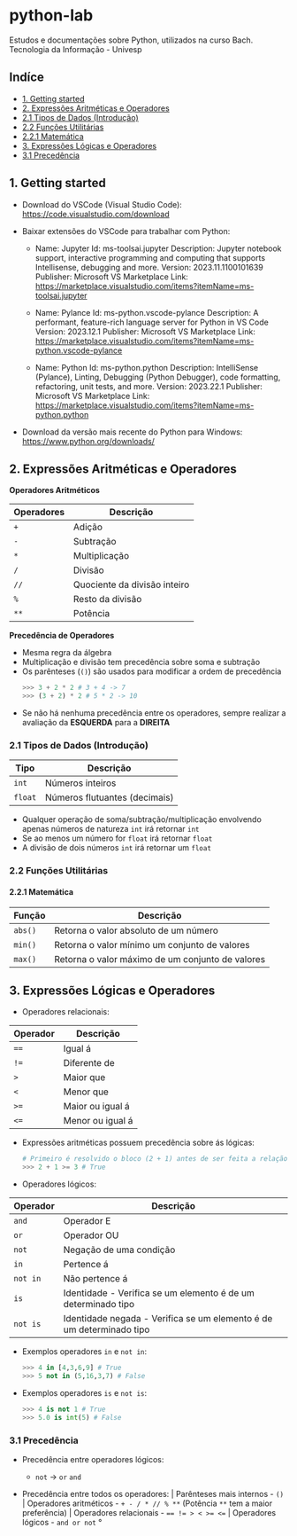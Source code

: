 # python-lab

Estudos e documentações sobre Python, utilizados na curso Bach. Tecnologia da Informação - Univesp

## Indíce

- [1. Getting started](#1-getting-started)
- [2. Expressões Aritméticas e Operadores](#2-expressões-aritméticas-e-operadores)
- [2.1 Tipos de Dados (Introdução)](#21-tipos-de-dados-introdução)
- [2.2 Funções Utilitárias](#22-funções-utilitárias)
- [2.2.1 Matemática](#221-matemática)
- [3. Expressões Lógicas e Operadores](#3-expressões-lógicas-e-operadores)
- [3.1 Precedência](#31-precedência)

## 1. Getting started

- Download do VSCode (Visual Studio Code): https://code.visualstudio.com/download

- Baixar extensões do VSCode para trabalhar com Python:

  - Name: Jupyter
    Id: ms-toolsai.jupyter
    Description: Jupyter notebook support, interactive programming and computing that supports Intellisense, debugging and more.
    Version: 2023.11.1100101639
    Publisher: Microsoft
    VS Marketplace Link: https://marketplace.visualstudio.com/items?itemName=ms-toolsai.jupyter

  - Name: Pylance
    Id: ms-python.vscode-pylance
    Description: A performant, feature-rich language server for Python in VS Code
    Version: 2023.12.1
    Publisher: Microsoft
    VS Marketplace Link: https://marketplace.visualstudio.com/items?itemName=ms-python.vscode-pylance

  - Name: Python
    Id: ms-python.python
    Description: IntelliSense (Pylance), Linting, Debugging (Python Debugger), code formatting, refactoring, unit tests, and more.
    Version: 2023.22.1
    Publisher: Microsoft
    VS Marketplace Link: https://marketplace.visualstudio.com/items?itemName=ms-python.python

- Download da versão mais recente do Python para Windows: https://www.python.org/downloads/

## 2. Expressões Aritméticas e Operadores

**Operadores Aritméticos**

| Operadores | Descrição                    |
| ---------- | ---------------------------- |
| `+`        | Adição                       |
| `-`        | Subtração                    |
| `*`        | Multiplicação                |
| `/`        | Divisão                      |
| `//`       | Quociente da divisão inteiro |
| `%`        | Resto da divisão             |
| `**`       | Potência                     |

**Precedência de Operadores**

- Mesma regra da álgebra
- Multiplicação e divisão tem precedência sobre soma e subtração
- Os parênteses (`()`) são usados para modificar a ordem de precedência
  ```python
  >>> 3 + 2 * 2 # 3 + 4 -> 7
  >>> (3 + 2) * 2 # 5 * 2 -> 10
  ```
- Se não há nenhuma precedência entre os operadores, sempre realizar a avaliação da **ESQUERDA** para a **DIREITA**

### 2.1 Tipos de Dados (Introdução)

| Tipo    | Descrição                     |
| ------- | ----------------------------- |
| `int`   | Números inteiros              |
| `float` | Números flutuantes (decimais) |

- Qualquer operação de soma/subtração/multiplicação envolvendo apenas números de natureza `int` irá retornar `int`
- Se ao menos um número for `float` irá retornar `float`
- A divisão de dois números `int` irá retornar um `float`

### 2.2 Funções Utilitárias

#### 2.2.1 Matemática

| Função  | Descrição                                        |
| ------- | ------------------------------------------------ |
| `abs()` | Retorna o valor absoluto de um número            |
| `min()` | Retorna o valor mínimo um conjunto de valores    |
| `max()` | Retorna o valor máximo de um conjunto de valores |

## 3. Expressões Lógicas e Operadores

- Operadores relacionais:

| Operador | Descrição        |
| -------- | ---------------- |
| `==`     | Igual á          |
| `!=`     | Diferente de     |
| `>`      | Maior que        |
| `<`      | Menor que        |
| `>=`     | Maior ou igual á |
| `<=`     | Menor ou igual á |

- Expressões aritméticas possuem precedência sobre ás lógicas:

  ```python
  # Primeiro é resolvido o bloco (2 + 1) antes de ser feita a relação
  >>> 2 + 1 >= 3 # True
  ```

- Operadores lógicos:

| Operador | Descrição                                                            |
| -------- | -------------------------------------------------------------------- |
| `and`    | Operador E                                                           |
| `or`     | Operador OU                                                          |
| `not`    | Negação de uma condição                                              |
| `in`     | Pertence á                                                           |
| `not in` | Não pertence á                                                       |
| `is`     | Identidade - Verifica se um elemento é de um determinado tipo        |
| `not is` | Identidade negada - Verifica se um elemento é de um determinado tipo |

- Exemplos operadores `in` e `not in`:

  ```python
  >>> 4 in [4,3,6,9] # True
  >>> 5 not in (5,16,3,7) # False
  ```

- Exemplos operadores `is` e `not is`:
  ```python
  >>> 4 is not 1 # True
  >>> 5.0 is int(5) # False
  ```

### 3.1 Precedência

- Precedência entre operadores lógicos:

  - `not` -> `or` `and`

- Precedência entre todos os operadores:
  | Parênteses mais internos - `()`
  | Operadores aritméticos - `+ - / * // % **` (Potência `**` tem a maior preferência)
  | Operadores relacionais - `== != > < >= <=`
  | Operadores lógicos - `and or not`
  °
